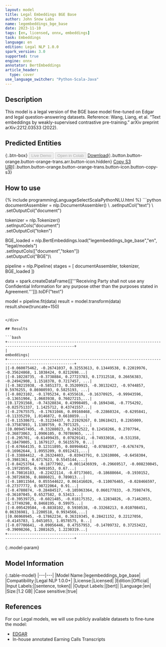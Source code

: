 ```yaml
---
layout: model
title: Legal Embeddings BGE Base
author: John Snow Labs
name: legembeddings_bge_base
date: 2023-11-10
tags: [en, licensed, onnx, embeddings]
task: Embeddings
language: en
edition: Legal NLP 1.0.0
spark_version: 3.0
supported: true
engine: onnx
annotator: BertEmbeddings
article_header:
  type: cover
use_language_switcher: "Python-Scala-Java"
---
```


## Description

This model is a legal version of the BGE base model fine-tuned on Edgar and legal question-answering datasets. Reference: Wang, Liang, et al. “Text embeddings by weakly-supervised contrastive pre-training.” arXiv preprint arXiv:2212.03533 (2022).

## Predicted Entities



{:.btn-box}
<button class="button button-orange" disabled>Live Demo</button>
<button class="button button-orange" disabled>Open in Colab</button>
[Download](https://s3.amazonaws.com/auxdata.johnsnowlabs.com/legal/models/legembeddings_bge_base_en_1.0.0_3.0_1699632504201.zip){:.button.button-orange.button-orange-trans.arr.button-icon.hidden}
[Copy S3 URI](s3://auxdata.johnsnowlabs.com/legal/models/legembeddings_bge_base_en_1.0.0_3.0_1699632504201.zip){:.button.button-orange.button-orange-trans.button-icon.button-copy-s3}

## How to use



<div class="tabs-box" markdown="1">
{% include programmingLanguageSelectScalaPythonNLU.html %}
```python
documentAssembler = nlp.DocumentAssembler() \
.setInputCol("text") \
.setOutputCol("document")

tokenizer = nlp.Tokenizer() \
.setInputCols("document") \
.setOutputCol("token")

BGE_loaded = nlp.BertEmbeddings.load("legembeddings_bge_base","en", "legal/models")\
    .setInputCols(["document","token"])\
    .setOutputCol("BGE")\

pipeline = nlp.Pipeline(
    stages = [
        documentAssembler,
        tokenizer,
        BGE_loaded
  ])

data = spark.createDataFrame([['''Receiving Party shall not use any Confidential Information for any purpose other than the purposes stated in Agreement.''']]).toDF("text")

model = pipeline.fit(data)
result = model.transform(data)
result.show(truncate=150)
```

</div>

## Results

```bash
+----------------------------------------------------------------------------------------------------+
|                                                                                          embeddings|
+----------------------------------------------------------------------------------------------------+
|[-0.060075462, -0.26741037, 0.32553613, 0.13449538, 0.22019976, -0.35624868, 1.1038424, 0.8212698...|
|[-0.10228735, -0.3738884, 0.27723783, 0.17312518, 0.26656383, -0.24942908, 1.1518378, 0.7217457, ...|
|[-0.38215938, -0.5851373, 0.35209915, -0.30132422, -0.9744857, 0.5976255, 0.86980593, 0.5825193, ...|
|[-0.8023102, -0.1705234, 0.4355616, -0.16370925, -0.99943596, -0.13651904, 1.0603938, 0.76027215,...|
|[0.17291568, -0.74328834, 0.43998405, -0.1694346, -0.7754292, -0.025751337, 1.1425712, 0.43741557...|
|[-0.27675575, -0.17631046, 0.09160468, -0.22860324, -0.6295841, -0.11335259, 1.0146872, 0.6610859...|
|[-0.11538671, -0.31234437, 0.21929267, 0.10618421, 0.2265009, -0.37587893, 1.1389759, 0.7971325, ...|
|[0.009457495, -0.33288023, 0.2432522, 0.12458266, 0.2707794, -0.36873063, 1.0906105, 0.70786965, ...|
|[-0.295701, -0.61499435, 0.07829141, -0.74933016, -0.531358, -0.18479005, 1.1679127, 0.5615579, 0...|
|[-0.67664135, 0.12311895, 0.08994642, -0.07882077, -0.6767479, -0.16962644, 1.0955209, 0.6912421,...|
|[-0.33884412, -0.26324403, -0.03943791, 0.12610006, -0.6458304, -0.3981361, 0.6717623, 0.5545144,...|
|[-0.84253764, -0.18777902, -0.0011436939, -0.29669517, -0.008230045, -0.19728595, 0.9491053, 0.67...|
|[-0.70816183, -0.22422114, -0.07173601, -0.18688664, -0.1930152, -0.30726036, 0.8886021, 0.789013...|
|[-0.18011564, 0.055544622, 0.061416026, -0.110076465, -0.028466597, -0.27377772, 0.98722064, 0.91...|
|[-0.4780874, -0.28484517, -0.105963364, 0.060177833, -0.75987476, -0.36107045, 0.6527582, 0.53413...|
|[-0.39539725, -0.6021485, -0.018175352, -0.12834826, -0.71462053, -0.17749298, 0.8468195, 0.59975...|
|[-0.095429584, -0.8838102, 0.5930538, -0.33268213, 0.010708451, 0.06336981, 1.2200518, 0.9934566,...|
|[0.06960945, -0.17862234, 0.36319345, 0.28421152, 0.22127056, -0.4145783, 1.0451053, 1.0578575, 0...|
|[-0.07706641, -0.09056446, 0.47557953, -0.14709732, 0.37253422, -0.39098266, 1.2081625, 1.2230319...|
+----------------------------------------------------------------------------------------------------+
```

{:.model-param}
## Model Information

{:.table-model}
|---|---|
|Model Name:|legembeddings_bge_base|
|Compatibility:|Legal NLP 1.0.0+|
|License:|Licensed|
|Edition:|Official|
|Input Labels:|[sentence, token]|
|Output Labels:|[bert]|
|Language:|en|
|Size:|1.2 GB|
|Case sensitive:|true|

## References

For our Legal models, we will use publicly available datasets to fine-tune the model:

- [EDGAR](https://huggingface.co/datasets/pile-of-law/pile-of-law)
- In-house annotated Earning Calls Transcripts